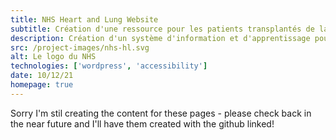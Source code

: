 ```yaml
---
title: NHS Heart and Lung Website
subtitle: Création d'une ressource pour les patients transplantés de la Newcastle NHS Foundation Trust
description: Création d'un système d'information et d'apprentissage pour les patients cardiaques et pulmonaires, facilitant, espérons-le, le processus de compréhension des changements qu'ils devront apporter après l'opération. Le site devait être universellement utilisable rendant l'accessibilité et l'intuitivité essentielles.
src: /project-images/nhs-hl.svg
alt: Le logo du NHS
technologies: ['wordpress', 'accessibility']
date: 10/12/21
homepage: true
---
```


Sorry I'm stil creating the content for these pages - please check back in the near future and I'll have them created with the github linked!
